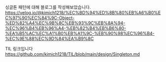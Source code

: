 싱글톤 패턴에 대해 블로그를 작성해보았습니다.
https://velog.io/@kimich1218/%EC%BD%94%ED%8B%80%EB%A6%B0%EC%97%90%EC%84%9C-Object-%ED%82%A4%EC%9B%8C%EB%93%9C%EB%8A%94-%EC%96%B4%EB%96%A4-%EB%82%B4%EB%B6%80-%EA%B5%AC%EC%A1%B0%EB%A1%9C-%EB%90%98%EC%96%B4-%EC%9E%88%EC%9D%84%EA%B9%8C

TIL 링크입니다
https://github.com/kimich1218/TIL/blob/main/design/Singleton.md